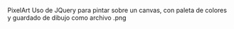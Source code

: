 PixelArt
Uso de JQuery para pintar sobre un canvas, con paleta de colores y guardado de dibujo como archivo .png
